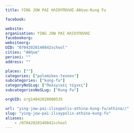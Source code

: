```yaml
---
title: YING JOW PAI ΗΛΙΟΥΠΟΛΗΣ-Αθήνα-Kung Fu

facebook:

website:
organisation: YING JOW PAI ΗΛΙΟΥΠΟΛΗΣ
facebookorg:
websiteorg:
UID: "07042020140842school"
cities: "Αθήνα"
perioxi: ""
address: ""

places: [""]
categories: ["polemikes-texnes"]
subcategories: ["kung-fu"]
categoryNoSLug: ["Πολεμικές τέχνες"]
subcategoriesNoSLug: ["Kung Fu"]

orgUID: org14042020000535

url: "ying-jow-pai-ilioypolis-athina-kung-fu/athina//"
slug: "ying-jow-pai-ilioypolis-athina-kung-fu"
aliases:
    - /07042020140842school
---
```





